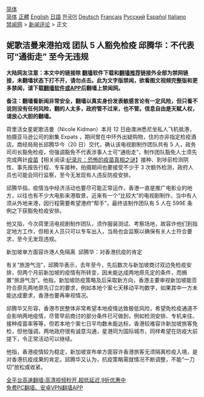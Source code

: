  <!-- 面包屑导航 --> <div class="breadcrumb"><!-- GTranslate: https://gtranslate.io/ -->  <div class="switcher notranslate">  <div class="selected">  <a href="#" onclick="return false;"> 简体</a>  </div>  <div class="option">  <a href="https://www.bannedbook.org" onclick="doGTranslate('zh-CN|zh-CN');jQuery('div.switcher div.selected a').html(jQuery(this).html());return false;" title="简体中文" class="nturl selected"> 简体</a>  <a href="https://www.bannedbook.org/zh-tw/" onclick="doGTranslate('zh-CN|zh-TW');jQuery('div.switcher div.selected a').html(jQuery(this).html());return false;" title="繁體中文" class="nturl"> 正體</a>  <a href="https://www.bannedbook.org/en/" onclick="doGTranslate('zh-CN|en');jQuery('div.switcher div.selected a').html(jQuery(this).html());return false;" title="English" class="nturl"> English</a>  <a href="https://www.bannedbook.org/ja/" onclick="doGTranslate('zh-CN|ja');jQuery('div.switcher div.selected a').html(jQuery(this).html());return false;" title="日本語" class="nturl"> 日語</a>  <a href="https://www.bannedbook.org/ko/" onclick="doGTranslate('zh-CN|ko');jQuery('div.switcher div.selected a').html(jQuery(this).html());return false;" title="한국어" class="nturl"> 한국어</a>  <a href="https://www.bannedbook.org/de/" onclick="doGTranslate('zh-CN|de');jQuery('div.switcher div.selected a').html(jQuery(this).html());return false;" title="Deutsch" class="nturl"> Deutsch</a>  <a href="https://www.bannedbook.org/fr/" onclick="doGTranslate('zh-CN|fr');jQuery('div.switcher div.selected a').html(jQuery(this).html());return false;" title="Français" class="nturl"> Français</a>  <a href="https://www.bannedbook.org/ru/" onclick="doGTranslate('zh-CN|ru');jQuery('div.switcher div.selected a').html(jQuery(this).html());return false;" title="Русский" class="nturl"> Русский</a>  <a href="https://www.bannedbook.org/es/" onclick="doGTranslate('zh-CN|es');jQuery('div.switcher div.selected a').html(jQuery(this).html());return false;" title="Español" class="nturl"> Español</a>  <a href="https://www.bannedbook.org/it/" onclick="doGTranslate('zh-CN|it');jQuery('div.switcher div.selected a').html(jQuery(this).html());return false;" title="Italiano" class="nturl"> Italiano</a>  </div>  </div>      <div class='breadcrumb-sub'><!-- Breadcrumb NavXT 6.3.0 --> <a href="https://www.bannedbook.org/" class="home">禁闻网</a> &gt; <a href="https://www.bannedbook.org/bnews/comments/" class="category">新闻评论</a> &gt; 正文</div></div><h2>妮歌洁曼来港拍戏 团队 5 人豁免检疫 邱腾华：不代表可“通街走” 至今无违规</h2> <p class="notice"><b>大陆网友注意：本文中的链接除 <a href="https://github.com/bannedbook/fanqiang" >翻墙</a>软件下载和<a href="https://github.com/killgcd/justmysocks/blob/master/README.md">翻墙推荐</a>链接外全部为禁网链接，未翻墙状态下打不开，请勿点击。此为文字版禁闻，欲看图文视频完整版和更多禁闻，请下载<a href="https://github.com/bannedbook/fanqiang">翻墙软件或APP</a>后翻墙上禁闻网。</p><p>备注：翻墙看新闻非常安全，翻墙以真实身份发表敏感言论有一定风险，但只看不说则没有任何风险，翻的人太多，政府管不过来，也不管。信息自由是天赋人权，请放心大胆的翻墙。</b></p>  <div class="entry">  <p>荷里活女星妮歌洁曼（Nicole Kidman）本月 12 日由澳洲悉尼坐私人飞机抵港，拍摄亚马逊公司的剧集 Expats ，期间曾在中环外出疑购物，住的亦非指定检疫酒店。商经局局长邱腾华今（20 日）交代，确认该电视剧制作团队共有 5 人，政务司司长豁免检疫，但强调豁免不代表涉事人士可“通街走”，制作团队豁免人士须先完成两针<span class='wp_keywordlink'><a href="https://www.bannedbook.org/bnews/tculture/20160630/551027.html" title="疫苗" target="_blank">疫苗</a></span>【相关阅读:<a href='https://www.bannedbook.org/bnews/topimagenews/20180408/925060.html' target='_blank'>纪录片：恐怖的疫苗真相之谜</a>】接种、到埗前检测阴性、事先报告行程、专车接种，拍摄期间也要接受不少于 3 次额外检测，政府人员也可能会同行监察，至今无发现有人违反防疫安排。</p> <p>邱腾华指，疫情当中经济活动也要尽可能正常运作，香港一直是推广电影业的地方，以往也有不少大电影来港取景，近来有一个“比较大”的电视剧制作，当中有人须从外地来港，因行程需要希望港府“帮手”，最终该制作团队有 5 人在 599E 条例之下获豁免检疫安排。</p> <p>他又指，今次荷里活电视剧制作团队，须作服装测试、考察场地，故容许他们到指定地方工作，但相关人员只可以专车出入，当局也会监察以确保有关人士符合要求，至今无发现违规。</p>  <p>新加坡单方面容许港人免隔离  邱腾华：对香港抗疫的肯定</p> <p>有关“旅游气泡”，邱腾华表示，去年至今，先后数次与新加坡商讨双边免检疫安排，但两个月前新加坡的疫情有所转变，因未能达成两地原先定的条件，而搁置“旅游气泡”。他指，新加坡防疫策略及后采取新方向，香港主要审视新加坡能否符合原先两地原先订立的要求，例如本地个案七天移动平均数字，如果其中一方未能达成要求，香港也要再审视情况。</p> <p>邱腾华又形容，香港市民整体非常希望本地疫情达致极低风险，希望免检疫通道不会影响两地疫情，尽管早前商讨的部分条件已可做到，例如检测安排、专机来往、接种疫苗率等等，但若本地个案七日平均数未能达标，香港较难容许新加坡旅客免检，但他强调，两地政府很有诚意沟通，星港同为国际城市，同样希望在防疫大前提下，令正常活动可以继续。</p>  <p>他指，香港疫情较为稳定，新加坡宣布单方面容许香港旅客无须隔离检疫入境，是对香港抗疫成果的肯定。邱腾华又认为，抗疫策略需就情况不断调整，不能“一刀切”放松或收紧。</p> <p class="texttj"> <a href="https://github.com/bannedbook/fanqiang/wiki/V2ray%E6%9C%BA%E5%9C%BA" target="_blank">全平台高速翻墙:高清视频秒开,超低延迟,9折优惠中</a><br/> <a href="https://github.com/bannedbook/fanqiang/wiki/%E7%A6%81%E9%97%BB%E7%BD%91%E5%AE%89%E5%8D%93%E7%BF%BB%E5%A2%99%E6%96%B0%E9%97%BBAPP" target="_blank">免费PC翻墙、安卓VPN翻墙APP</a></p><p> </p> <a name='sharetosocial'></a>  <div style="margin-bottom:5px;padding-bottom:5px;clear:both"> <div id="archive-pix-1" class="banner-ads"> <!-- AuctionX Display platform tag START --> <div id="26318x728x90x621x_ADSLOT2" clicktrack="%%CLICK_URL_ESC%%"></div> <!-- AuctionX Display platform tag END --> </div> <div id="archive-pix-2" class="banner-ads"> <!-- AuctionX Display platform tag START --> <div id="26315x300x250x621x_ADSLOT2" clicktrack="%%CLICK_URL_ESC%%"></div> <!-- AuctionX Display platform tag END --> </div> </div>  <div id="archive-pix-1" class="banner-ads"> <!-- AuctionX Display platform tag START --> <div id="26318x728x90x621x_ADSLOT3" clicktrack="%%CLICK_URL_ESC%%"></div> <!-- AuctionX Display platform tag END --> </div> </div><!--END ENTRY--> 